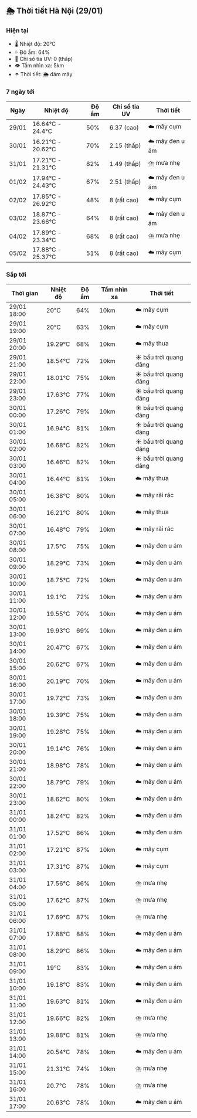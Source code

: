 ## 🌦️ Thời tiết Hà Nội (29/01)

### Hiện tại

- 🌡️ Nhiệt độ: 20℃
- 💦 Độ ẩm: 64%
- 🌟 Chỉ số tia UV: 0 (thấp)
- 👁️ Tầm nhìn xa: 5km
- ☂️ Thời tiết: 🌦️ đám mây

### 7 ngày tới

| Ngày | Nhiệt độ | Độ ẩm | Chỉ số tia UV | Thời tiết |
| --- | --- | --- | --- | --- |
| 29/01 | 16.64℃ - 24.4℃ | 50% | 6.37 (cao) | ☁️ mây cụm |
| 30/01 | 16.21℃ - 20.62℃ | 70% | 2.15 (thấp) | ☁️ mây đen u ám |
| 31/01 | 17.21℃ - 21.31℃ | 82% | 1.49 (thấp) | ⛈️ mưa nhẹ |
| 01/02 | 17.94℃ - 24.43℃ | 67% | 2.51 (thấp) | ☁️ mây đen u ám |
| 02/02 | 17.85℃ - 26.92℃ | 48% | 8 (rất cao) | ☁️ mây cụm |
| 03/02 | 18.87℃ - 23.66℃ | 64% | 8 (rất cao) | ☁️ mây đen u ám |
| 04/02 | 17.89℃ - 23.34℃ | 68% | 8 (rất cao) | ⛈️ mưa nhẹ |
| 05/02 | 17.88℃ - 25.37℃ | 51% | 8 (rất cao) | ☁️ mây cụm |

### Sắp tới

| Thời gian | Nhiệt độ | Độ ẩm | Tầm nhìn xa | Thời tiết |
| --- | --- | --- | --- | --- |
| 29/01 18:00 | 20℃ | 64% | 10km | ☁️ mây cụm |
| 29/01 19:00 | 20℃ | 63% | 10km | ☁️ mây cụm |
| 29/01 20:00 | 19.29℃ | 68% | 10km | ☁️ mây thưa |
| 29/01 21:00 | 18.54℃ | 72% | 10km | ☀️ bầu trời quang đãng |
| 29/01 22:00 | 18.01℃ | 75% | 10km | ☀️ bầu trời quang đãng |
| 29/01 23:00 | 17.63℃ | 77% | 10km | ☀️ bầu trời quang đãng |
| 30/01 00:00 | 17.26℃ | 79% | 10km | ☀️ bầu trời quang đãng |
| 30/01 01:00 | 16.94℃ | 81% | 10km | ☀️ bầu trời quang đãng |
| 30/01 02:00 | 16.68℃ | 82% | 10km | ☀️ bầu trời quang đãng |
| 30/01 03:00 | 16.46℃ | 82% | 10km | ☀️ bầu trời quang đãng |
| 30/01 04:00 | 16.44℃ | 81% | 10km | ☁️ mây thưa |
| 30/01 05:00 | 16.38℃ | 80% | 10km | ☁️ mây rải rác |
| 30/01 06:00 | 16.21℃ | 80% | 10km | ☁️ mây thưa |
| 30/01 07:00 | 16.48℃ | 79% | 10km | ☁️ mây rải rác |
| 30/01 08:00 | 17.5℃ | 75% | 10km | ☁️ mây đen u ám |
| 30/01 09:00 | 18.29℃ | 73% | 10km | ☁️ mây đen u ám |
| 30/01 10:00 | 18.75℃ | 72% | 10km | ☁️ mây đen u ám |
| 30/01 11:00 | 19.1℃ | 72% | 10km | ☁️ mây đen u ám |
| 30/01 12:00 | 19.55℃ | 70% | 10km | ☁️ mây đen u ám |
| 30/01 13:00 | 19.93℃ | 69% | 10km | ☁️ mây đen u ám |
| 30/01 14:00 | 20.47℃ | 67% | 10km | ☁️ mây đen u ám |
| 30/01 15:00 | 20.62℃ | 67% | 10km | ☁️ mây đen u ám |
| 30/01 16:00 | 20.19℃ | 70% | 10km | ☁️ mây đen u ám |
| 30/01 17:00 | 19.72℃ | 73% | 10km | ☁️ mây đen u ám |
| 30/01 18:00 | 19.39℃ | 75% | 10km | ☁️ mây đen u ám |
| 30/01 19:00 | 19.28℃ | 75% | 10km | ☁️ mây đen u ám |
| 30/01 20:00 | 19.14℃ | 76% | 10km | ☁️ mây đen u ám |
| 30/01 21:00 | 18.98℃ | 78% | 10km | ☁️ mây đen u ám |
| 30/01 22:00 | 18.79℃ | 79% | 10km | ☁️ mây đen u ám |
| 30/01 23:00 | 18.62℃ | 80% | 10km | ☁️ mây đen u ám |
| 31/01 00:00 | 18.24℃ | 82% | 10km | ☁️ mây đen u ám |
| 31/01 01:00 | 17.52℃ | 86% | 10km | ☁️ mây đen u ám |
| 31/01 02:00 | 17.21℃ | 87% | 10km | ☁️ mây cụm |
| 31/01 03:00 | 17.31℃ | 87% | 10km | ☁️ mây cụm |
| 31/01 04:00 | 17.56℃ | 86% | 10km | ⛈️ mưa nhẹ |
| 31/01 05:00 | 17.62℃ | 87% | 10km | ⛈️ mưa nhẹ |
| 31/01 06:00 | 17.69℃ | 87% | 10km | ⛈️ mưa nhẹ |
| 31/01 07:00 | 17.88℃ | 88% | 10km | ☁️ mây đen u ám |
| 31/01 08:00 | 18.29℃ | 86% | 10km | ☁️ mây đen u ám |
| 31/01 09:00 | 19℃ | 83% | 10km | ☁️ mây đen u ám |
| 31/01 10:00 | 19.18℃ | 83% | 10km | ☁️ mây đen u ám |
| 31/01 11:00 | 19.63℃ | 81% | 10km | ☁️ mây đen u ám |
| 31/01 12:00 | 19.66℃ | 82% | 10km | ⛈️ mưa nhẹ |
| 31/01 13:00 | 19.88℃ | 81% | 10km | ⛈️ mưa nhẹ |
| 31/01 14:00 | 20.54℃ | 78% | 10km | ☁️ mây đen u ám |
| 31/01 15:00 | 21.31℃ | 74% | 10km | ⛈️ mưa nhẹ |
| 31/01 16:00 | 20.7℃ | 78% | 10km | ⛈️ mưa nhẹ |
| 31/01 17:00 | 20.63℃ | 78% | 10km | ☁️ mây đen u ám |
